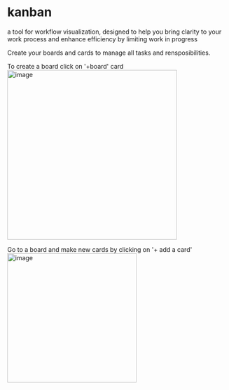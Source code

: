# kanban
a tool for workflow visualization, designed to help you bring clarity to your work process and enhance efficiency by limiting work in progress

Create your boards and cards to manage all tasks and rensposibilities. 

To create a board click on '+board' card <img width="387" alt="image" src="https://user-images.githubusercontent.com/100710842/235094497-aa6c38b2-f30c-42f0-b558-1f9038c03f69.png">

Go to a board and make new cards by clicking on '+ add a card' <img width="295" alt="image" src="https://user-images.githubusercontent.com/100710842/235094938-2f5e4731-154d-4969-bb28-849a91cf1f5d.png">
